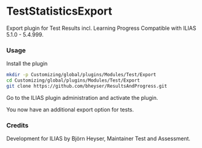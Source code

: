 # TestStatisticsExport

Export plugin for Test Results incl. Learning Progress
Compatible with ILIAS 5.1.0 - 5.4.999.

### Usage ###
Install the plugin

```bash
mkdir -p Customizing/global/plugins/Modules/Test/Export  
cd Customizing/global/plugins/Modules/Test/Export
git clone https://github.com/bheyser/ResultsAndProgress.git
```

Go to the ILIAS plugin administration and activate the plugin.

You now have an additional export option for tests.

### Credits ###
Development for ILIAS by Björn Heyser, Maintainer Test and Assessment.
 

